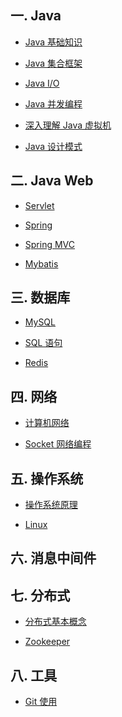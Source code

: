 ## 一. Java

- [Java 基础知识](https://github.com/only3seconds/Notes/blob/master/Java%E5%9F%BA%E7%A1%80%E7%9F%A5%E8%AF%86.md)

- [Java 集合框架](https://github.com/only3seconds/Notes/blob/master/Java%E9%9B%86%E5%90%88%E6%A1%86%E6%9E%B6.md)

- [Java I/O](https://github.com/only3seconds/Notes/blob/master/JavaIO.md)

- [Java 并发编程](https://github.com/only3seconds/Notes/blob/master/Java%E5%B9%B6%E5%8F%91%E7%BC%96%E7%A8%8B.md)

- [深入理解 Java 虚拟机](https://github.com/only3seconds/Notes/blob/master/%E6%B7%B1%E5%85%A5%E7%90%86%E8%A7%A3Java%E8%99%9A%E6%8B%9F%E6%9C%BA.md)

- [Java 设计模式](https://github.com/only3seconds/Notes/blob/master/Java%E8%AE%BE%E8%AE%A1%E6%A8%A1%E5%BC%8F.md)

## 二. Java Web

- [Servlet]()

- [Spring](https://github.com/only3seconds/Notes/blob/master/Spring.md)

- [Spring MVC]()

- [Mybatis]()

## 三. 数据库

- [MySQL](https://github.com/only3seconds/Notes/blob/master/%E6%95%B0%E6%8D%AE%E5%BA%93.md)

- [SQL 语句]()

- [Redis]()

## 四. 网络

- [计算机网络](https://github.com/only3seconds/Notes/blob/master/%E8%AE%A1%E7%AE%97%E6%9C%BA%E7%BD%91%E7%BB%9C.md)

- [Socket 网络编程]()

## 五. 操作系统

- [操作系统原理]()

- [Linux]()

## 六. 消息中间件

## 七. 分布式

- [分布式基本概念](https://github.com/only3seconds/Notes/blob/master/%E5%88%86%E5%B8%83%E5%BC%8F%E5%9F%BA%E6%9C%AC%E6%A6%82%E5%BF%B5.md)

- [Zookeeper]()

## 八. 工具

- [Git 使用]()
